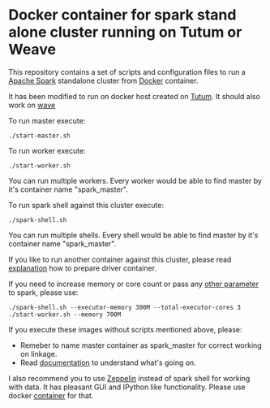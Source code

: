 Docker container for spark stand alone cluster running on Tutum or Weave
=================================

This repository contains a set of scripts and configuration files to run a [Apache Spark](https://spark.apache.org/) standalone cluster from [Docker](https://www.docker.io/) container. 

It has been modified to run on docker host created on [Tutum](http://tutum.co). 
It should also work on [wave](https://github.com/weaveworks/weave) 

To run master execute:

```
./start-master.sh
```

To run worker execute:

```
./start-worker.sh
```
You can run multiple workers. Every worker would be able to find master by it's container name "spark_master".

To run spark shell against this cluster execute:

```
./spark-shell.sh
```
You can run multiple shells. Every shell would be able to find master by it's container name "spark_master".
 
If you like to run another container against this cluster, please read [explanation](http://sometechshit.blogspot.ru/2015/04/running-spark-standalone-cluster-in.html) how to prepare driver container.

If you need to increase memory or core count or pass any [other parameter](https://spark.apache.org/docs/latest/configuration.html) to spark, please use:

```
./spark-shell.sh --executor-memory 300M --total-executor-cores 3
./start-worker.sh --memory 700M
```

If you execute these images without scripts mentioned above, please:
* Remeber to name master container as spark_master for correct working on linkage.
* Read [documentation](http://sometechshit.blogspot.ru/2015/04/running-spark-standalone-cluster-in.html) to understand what's going on.

I also recommend you to use [Zeppelin](https://zeppelin.incubator.apache.org/) instead of spark shell for working with data. It has pleasant GUI and IPython like functionality. Please use docker [container](https://registry.hub.docker.com/u/epahomov/docker-zeppelin/) for that.
